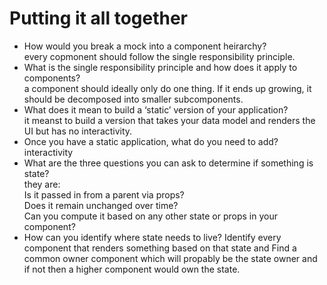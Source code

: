 #  Putting it all together
- How would you break a mock into a component heirarchy?  
every copmonent should follow the single responsibility principle.
- What is the single responsibility principle and how does it apply to components?  
a component should ideally only do one thing. If it ends up growing, it should be decomposed into smaller subcomponents.
- What does it mean to build a ‘static’ version of your application?  
it meanst to build a version that takes your data model and renders the UI but has no interactivity.
- Once you have a static application, what do you need to add?  
interactivity
- What are the three questions you can ask to determine if something is state?  
 they are:  
  Is it passed in from a parent via props?  
 Does it remain unchanged over time?  
 Can you compute it based on any other state or props in your component?  
- How can you identify where state needs to live?
Identify every component that renders something based on that state and Find a common owner component which will propably be the state owner and if not then a higher component would own the state.